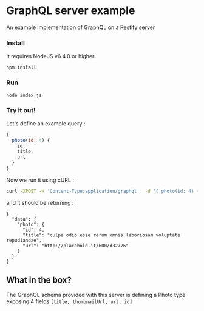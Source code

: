 # GraphQL server example

An example implementation of GraphQL on a Restify server


### Install
It requires NodeJS v6.4.0 or higher.

```
npm install
```

### Run 
```
node index.js
```

### Try it out!

Let's define an example query :

```js
{
  photo(id: 4) {
    id,
    title,
    url
  }
}
```

Now we run it using cURL :

```sh
curl -XPOST -H 'Content-Type:application/graphql'  -d '{ photo(id: 4) { id, title, url } }' http://localhost:8081/graphql 
```

and it should be returning :

```
{
  "data": {
    "photo": {
      "id": 4,
      "title": "culpa odio esse rerum omnis laboriosam voluptate repudiandae",
      "url": "http://placehold.it/600/d32776"
    }
  }
}
```


## What in the box?

The GraphQL schema provided with this server is defining a Photo type exposing 4 fields `[title, thumbnailUrl, url, id]`

